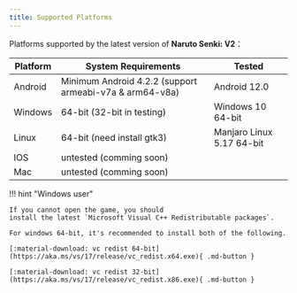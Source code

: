 ```yaml
---
title: Supported Platforms
---
```


Platforms supported by the latest version of **Naruto Senki: V2**：

| Platform | System Requirements                                     | Tested                    |
| -------- | ------------------------------------------------------- | ------------------------- |
| Android  | Minimum Android 4.2.2 (support armeabi-v7a & arm64-v8a) | Android 12.0              |
| Windows  | 64-bit (32-bit in testing)                              | Windows 10 64-bit         |
| Linux    | 64-bit (need install gtk3)                              | Manjaro Linux 5.17 64-bit |
| IOS      | untested (comming soon)                                 |                           |
| Mac      | untested (comming soon)                                 |                           |

!!! hint "Windows user"

    If you cannot open the game, you should
    install the latest `Microsoft Visual C++ Redistributable packages`.

    For windows 64-bit, it's recommended to install both of the following.

    [:material-download: vc redist 64-bit](https://aka.ms/vs/17/release/vc_redist.x64.exe){ .md-button }

    [:material-download: vc redist 32-bit](https://aka.ms/vs/17/release/vc_redist.x86.exe){ .md-button }
